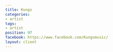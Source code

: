 ```yaml
---
title: Kungs
categories:
- artist
tags:
- artist
position: 97
facebook: https://www.facebook.com/Kungsmusic/
layout: client
---
```


